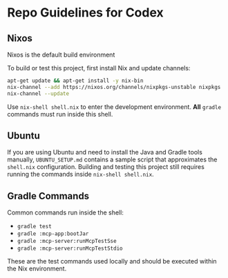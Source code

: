 # Repo Guidelines for Codex

## Nixos 
Nixos is the default build environment

To build or test this project, first install Nix and update channels:

```bash
apt-get update && apt-get install -y nix-bin
nix-channel --add https://nixos.org/channels/nixpkgs-unstable nixpkgs
nix-channel --update
```

Use `nix-shell shell.nix` to enter the development environment. **All** `gradle` commands must run inside this shell.

## Ubuntu 

If you are using Ubuntu and need to install the Java and Gradle tools manually,
`UBUNTU_SETUP.md` contains a sample script that approximates the `shell.nix`
configuration. Building and testing this project still requires running the
commands inside `nix-shell shell.nix`.

## Gradle Commands

Common commands run inside the shell:

- `gradle test`
- `gradle :mcp-app:bootJar`
- `gradle :mcp-server:runMcpTestSse`
- `gradle :mcp-server:runMcpTestStdio`

These are the test commands used locally and should be executed within the Nix environment.

